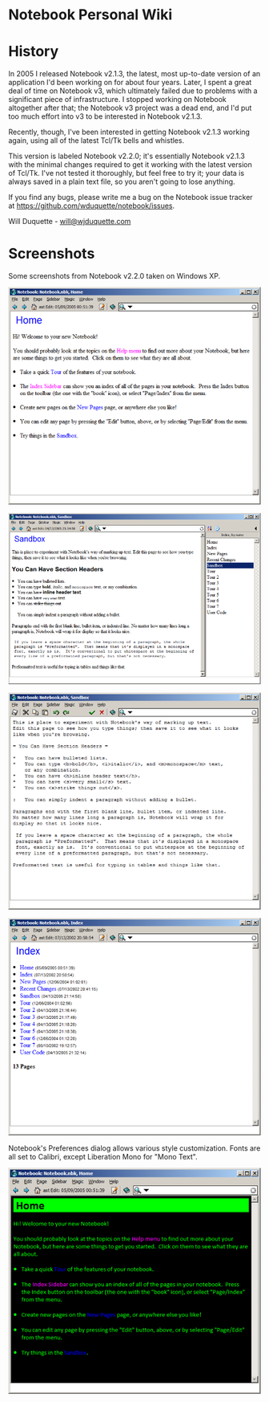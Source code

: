 # Notebook Personal Wiki

# History

In 2005 I released Notebook v2.1.3, the latest, most up-to-date version of
an application I'd been working on for about four years.  Later, I spent
a great deal of time on Notebook v3, which ultimately failed due to problems
with a significant piece of infrastructure.  I stopped working on Notebook
altogether after that; the Notebook v3 project was a dead end, and I'd put
too much effort into v3 to be interested in Notebook v2.1.3.  

Recently, though, I've been interested in getting Notebook v2.1.3 working
again, using all of the latest Tcl/Tk bells and whistles.

This version is labeled Notebook v2.2.0; it's essentially Notebook v2.1.3
with the minimal changes required to get it working with the latest version
of Tcl/Tk.  I've not tested it thoroughly, but feel free to try it; your
data is always saved in a plain text file, so you aren't going to lose anything.

If you find any bugs, please write me a bug on the Notebook issue tracker
at https://github.com/wduquette/notebook/issues.

Will Duquette - will@wjduquette.com

# Screenshots

Some screenshots from Notebook v2.2.0 taken on Windows XP.

![Home page](assets/screenshots/home.png "Home page")

![Sandbox page (with Sidebar open)](assets/screenshots/sandbox_plus_sidebar.png "Sandbox page (with Sidebar open)")

![Editing Sandbox page](assets/screenshots/edit_sandbox.png "Editing Sandbox page")

![Index page](assets/screenshots/index.png "Index page")

Notebook's Preferences dialog allows various style customization. Fonts are all set to Calibri, except Liberation Mono for "Mono Text".

![Home page (neon style)](assets/screenshots/home_neon.png "Home page (neon style)")
